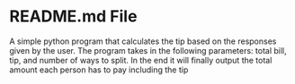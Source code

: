 # **README.md File**<br>
A simple python program that calculates the tip based on the responses given by the user. The program takes in the following parameters: total bill, tip, and number of ways to split. In the end it will finally output the total amount each person has to pay including the tip<br>
